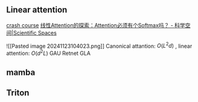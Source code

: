 ## Linear attention
[crash course](https://zhuanlan.zhihu.com/p/718156896)
[线性Attention的探索：Attention必须有个Softmax吗？ - 科学空间|Scientific Spaces](https://spaces.ac.cn/archives/7546)

![[Pasted image 20241123104023.png]]
Canonical attantion:  $O(L^2 d)$ , linear attention: $O(d^2L)$
GAU
Retnet
GLA
## mamba

## Triton


